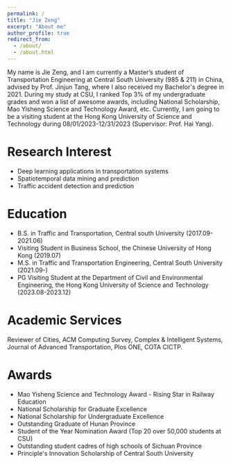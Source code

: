 ```yaml
---
permalink: /
title: "Jie Zeng"
excerpt: "About me"
author_profile: true
redirect_from: 
  - /about/
  - /about.html
---
```

My name is Jie Zeng, and I am currently a Master’s student of Transportation Engineering at Central South University (985 & 211) in China, advised by Prof. Jinjun Tang, where I also received my Bachelor's degree in 2021. During my study at CSU, I ranked Top 3% of my undergraduate grades and won a list of awesome awards, including National Scholarship, Mao Yisheng Science and Technology Award, etc. Currently, I am going to be a visiting student at the Hong Kong University of Science and Technology during 08/01/2023-12/31/2023 (Supervisor: Prof. Hai Yang).

# Research Interest

* Deep learning applications in transportation systems
* Spatiotemporal data mining and prediction
* Traffic accident detection and prediction

Education
=========

* B.S. in Traffic and Transportation, Central south University (2017.09-2021.06)
* Visiting Student in Business School, the Chinese University of Hong Kong (2019.07)
* M.S. in Traffic and Transportation Engineering, Central South University (2021.09-)
* PG Visiting Student at the Department of Civil and Environmental Engineering, the Hong Kong University of Science and Technology (2023.08-2023.12)

Academic Services
=================

Reviewer of Cities, ACM Computing Survey, Complex & Intelligent Systems, Journal of Advanced Transportation, Plos ONE, COTA CICTP. 

# Awards

- Mao Yisheng Science and Technology Award - Rising Star in Railway Education
- National Scholarship for Graduate Excellence
- National Scholarship for Undergraduate Excellence
- Outstanding Graduate of Hunan Province
- Student of the Year Nomination Award (Top 20 over 50,000 students at CSU)
- Outstanding student cadres of high schools of Sichuan Province
- Principle's Innovation Scholarship of Central South University
